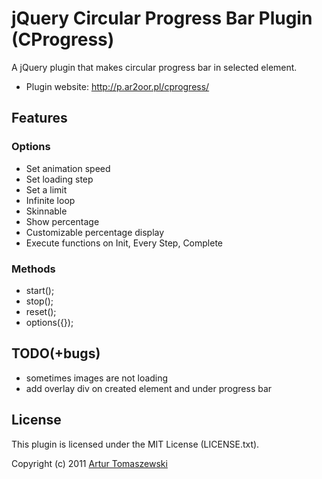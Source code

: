 # jQuery Circular Progress Bar Plugin (CProgress)

A jQuery plugin that makes circular progress bar in selected element.

* Plugin website: <http://p.ar2oor.pl/cprogress/>     

## Features

### Options

* Set animation speed
* Set loading step
* Set a limit
* Infinite loop
* Skinnable
* Show percentage
* Customizable percentage display
* Execute functions on Init, Every Step, Complete

### Methods

* start();
* stop();
* reset();
* options({});

## TODO(+bugs)

* sometimes images are not loading
* add overlay div on created element and under progress bar

## License

This plugin is licensed under the MIT License (LICENSE.txt).

Copyright (c) 2011 [Artur Tomaszewski](http://www.ar2oor.pl)
